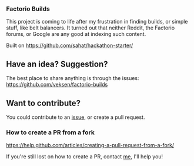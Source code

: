 ### Factorio Builds

This project is coming to life after my frustration in finding builds, or simple stuff, like belt balancers.
It turned out that neither Reddit, the Factorio forums, or Google are any good at indexing such content.

Built on https://github.com/sahat/hackathon-starter/

## Have an idea? Suggestion?

The best place to share anything is through the issues: https://github.com/veksen/factorio-builds

## Want to contribute?

You could contribute to an [issue](https://github.com/veksen/factorio-builds), or create a pull request.

### How to create a PR from a fork
https://help.github.com/articles/creating-a-pull-request-from-a-fork/

If you're still lost on how to create a PR, contact [me](https://github.com/veksen), I'll help you!
